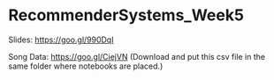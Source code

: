 # RecommenderSystems_Week5

Slides: https://goo.gl/990DqI

Song Data: https://goo.gl/CiejVN
(Download and put this csv file in the same folder where notebooks are placed.)
